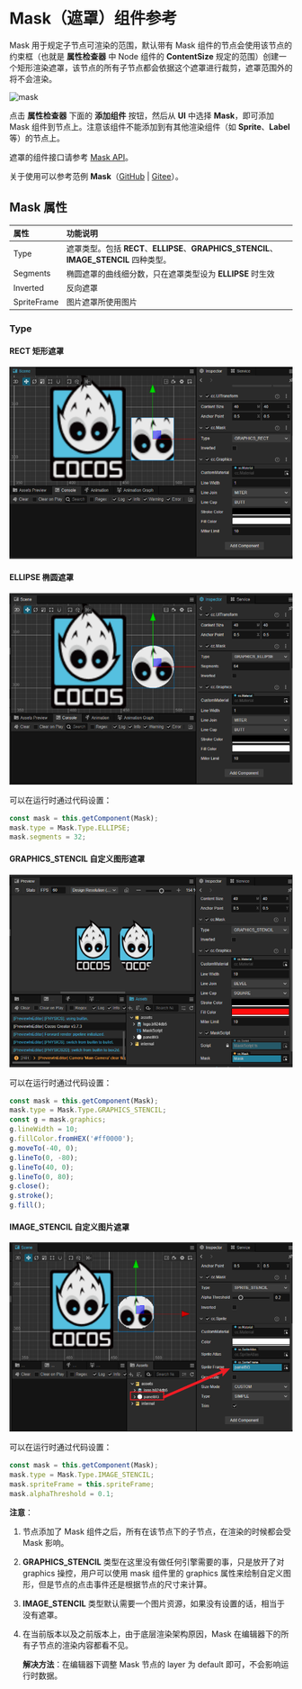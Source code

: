 # Mask（遮罩）组件参考

Mask 用于规定子节点可渲染的范围，默认带有 Mask 组件的节点会使用该节点的约束框（也就是 **属性检查器** 中 Node 组件的 **ContentSize** 规定的范围）创建一个矩形渲染遮罩，该节点的所有子节点都会依据这个遮罩进行裁剪，遮罩范围外的将不会渲染。

![mask](mask/mask.png)

点击 **属性检查器** 下面的 **添加组件** 按钮，然后从 **UI** 中选择 **Mask**，即可添加 Mask 组件到节点上。注意该组件不能添加到有其他渲染组件（如 **Sprite**、**Label** 等）的节点上。

遮罩的组件接口请参考 [Mask API](__APIDOC__/zh/classes/ui.mask-1.html)。

关于使用可以参考范例 **Mask**（[GitHub](https://github.com/cocos-creator/test-cases-3d/tree/v3.0/assets/cases/ui/08.mask) | [Gitee](https://gitee.com/mirrors_cocos-creator/test-cases-3d/tree/v3.0/assets/cases/ui/08.mask)）。

## Mask 属性

| 属性  |   功能说明           |
| :------------- | :---------- |
| Type           | 遮罩类型。包括 **RECT**、**ELLIPSE**、**GRAPHICS_STENCIL**、**IMAGE_STENCIL** 四种类型。|
| Segments       | 椭圆遮罩的曲线细分数，只在遮罩类型设为 **ELLIPSE** 时生效 |
| Inverted       | 反向遮罩
| SpriteFrame    | 图片遮罩所使用图片

### Type

#### RECT 矩形遮罩

![mask](mask/mask-rect.png)

#### ELLIPSE 椭圆遮罩

![mask](mask/mask-ellipse.png)

可以在运行时通过代码设置：

```ts
const mask = this.getComponent(Mask);
mask.type = Mask.Type.ELLIPSE;
mask.segments = 32;
```

#### GRAPHICS_STENCIL 自定义图形遮罩

![mask](mask/mask-graphics.png)

可以在运行时通过代码设置：

```ts
const mask = this.getComponent(Mask);
mask.type = Mask.Type.GRAPHICS_STENCIL;
const g = mask.graphics;
g.lineWidth = 10;
g.fillColor.fromHEX('#ff0000');
g.moveTo(-40, 0);
g.lineTo(0, -80);
g.lineTo(40, 0);
g.lineTo(0, 80);
g.close();
g.stroke();
g.fill();
```

#### IMAGE_STENCIL 自定义图片遮罩

![mask](mask/mask-image.png)

可以在运行时通过代码设置：

```ts
const mask = this.getComponent(Mask);
mask.type = Mask.Type.IMAGE_STENCIL;
mask.spriteFrame = this.spriteFrame;
mask.alphaThreshold = 0.1;
```

**注意**：

1. 节点添加了 Mask 组件之后，所有在该节点下的子节点，在渲染的时候都会受 Mask 影响。

2. **GRAPHICS_STENCIL** 类型在这里没有做任何引擎需要的事，只是放开了对 graphics 操控，用户可以使用 mask 组件里的 graphics 属性来绘制自定义图形，但是节点的点击事件还是根据节点的尺寸来计算。

3. **IMAGE_STENCIL** 类型默认需要一个图片资源，如果没有设置的话，相当于没有遮罩。

4. 在当前版本以及之前版本上，由于底层渲染架构原因，Mask 在编辑器下的所有子节点的渲染内容都看不见。

    **解决方法**：在编辑器下调整 Mask 节点的 layer 为 default 即可，不会影响运行时数据。
